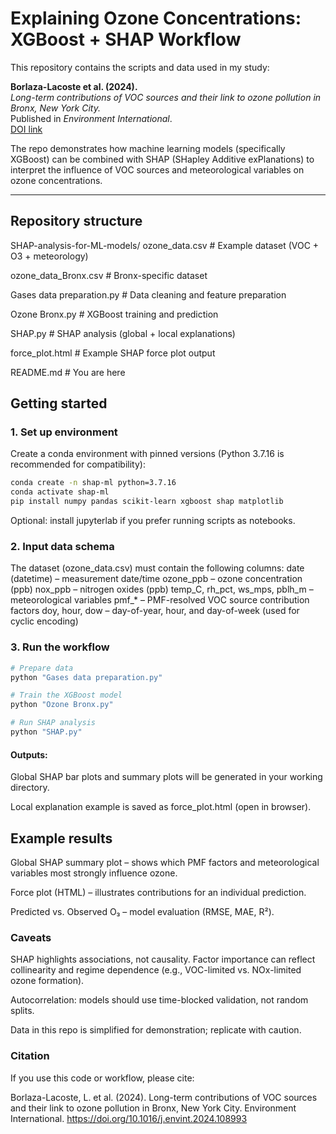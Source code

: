 # Explaining Ozone Concentrations: XGBoost + SHAP Workflow

This repository contains the scripts and data used in my study:

**Borlaza-Lacoste et al. (2024).**  
*Long-term contributions of VOC sources and their link to ozone pollution in Bronx, New York City.*  
Published in *Environment International*.  
[DOI link](http://dx.doi.org/10.2139/ssrn.4830442)

The repo demonstrates how machine learning models (specifically XGBoost) can be combined with SHAP (SHapley Additive exPlanations) to interpret the influence of VOC sources and meteorological variables on ozone concentrations.

---

## Repository structure

SHAP-analysis-for-ML-models/
ozone_data.csv # Example dataset (VOC + O3 + meteorology)

ozone_data_Bronx.csv # Bronx-specific dataset

Gases data preparation.py # Data cleaning and feature preparation

Ozone Bronx.py # XGBoost training and prediction

SHAP.py # SHAP analysis (global + local explanations)

force_plot.html # Example SHAP force plot output

README.md # You are here

## Getting started

### 1. Set up environment

Create a conda environment with pinned versions (Python 3.7.16 is recommended for compatibility):

```bash
conda create -n shap-ml python=3.7.16
conda activate shap-ml
pip install numpy pandas scikit-learn xgboost shap matplotlib

```
Optional: install jupyterlab if you prefer running scripts as notebooks.

### 2. Input data schema

The dataset (ozone_data.csv) must contain the following columns:
  date (datetime) – measurement date/time
  ozone_ppb – ozone concentration (ppb)
  nox_ppb – nitrogen oxides (ppb)
  temp_C, rh_pct, ws_mps, pblh_m – meteorological variables
  pmf_* – PMF-resolved VOC source contribution factors
  doy, hour, dow – day-of-year, hour, and day-of-week (used for cyclic encoding)

### 3. Run the workflow

```bash
# Prepare data
python "Gases data preparation.py"

# Train the XGBoost model
python "Ozone Bronx.py"

# Run SHAP analysis
python "SHAP.py"
```
#### Outputs:

Global SHAP bar plots and summary plots will be generated in your working directory.

Local explanation example is saved as force_plot.html (open in browser).

## Example results

  Global SHAP summary plot – shows which PMF factors and meteorological variables most strongly influence ozone.
 
  Force plot (HTML) – illustrates contributions for an individual prediction.
  
  Predicted vs. Observed O₃ – model evaluation (RMSE, MAE, R²).

### Caveats

SHAP highlights associations, not causality. Factor importance can reflect collinearity and regime dependence (e.g., VOC-limited vs. NOx-limited ozone formation).

Autocorrelation: models should use time-blocked validation, not random splits.

Data in this repo is simplified for demonstration; replicate with caution.

### Citation

If you use this code or workflow, please cite:

Borlaza-Lacoste, L. et al. (2024). Long-term contributions of VOC sources and their link to ozone pollution in Bronx, New York City. Environment International. https://doi.org/10.1016/j.envint.2024.108993

